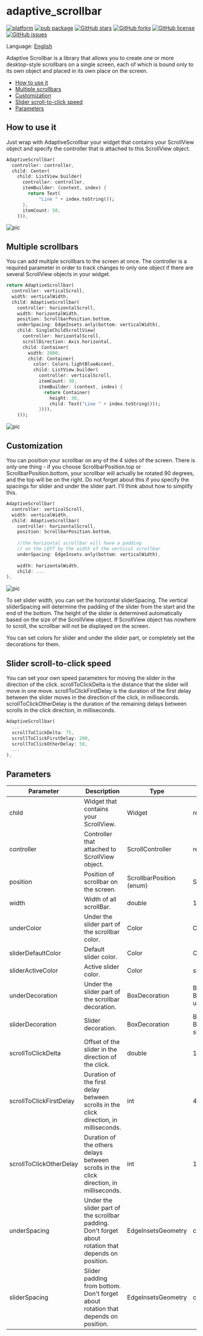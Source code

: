 # adaptive_scrollbar

[![platform](https://img.shields.io/badge/Platform-Flutter-02569B?logo=flutter)](https://flutter.dev) [![pub package](https://img.shields.io/pub/v/adaptive_scrollbar.svg)](https://pub.dev/packages/adaptive_scrollbar) [![GitHub stars](https://img.shields.io/github/stars/rulila52/adaptive-scrollbar)](https://github.com/rulila52/adaptive-scrollbar/stargazers) [![GitHub forks](https://img.shields.io/github/forks/rulila52/adaptive-scrollbar)](https://github.com/rulila52/adaptive-scrollbar/network)  [![GitHub license](https://img.shields.io/github/license/rulila52/adaptive-scrollbar)](https://github.com/rulila52/adaptive-scrollbar/blob/main/LICENSE)  [![GitHub issues](https://img.shields.io/github/issues/rulila52/adaptive-scrollbar)](https://github.com/rulila52/adaptive-scrollbar/issues)

Language: [English](README.md)

Adaptive Scrollbar is a library that allows you to create one or more desktop-style 
scrollbars on a single screen, each of which is bound only to its own object 
and placed in its own place on the screen.

- [How to use it](#how-to-use-it)
- [Multiple scrollbars](#multiple-scrollbars)
- [Customization](#customization)
- [Slider scroll-to-click speed](#slider-scroll-to-click-speed)
- [Parameters](#parameters)

## How to use it

Just wrap with AdaptiveScrollbar your widget that contains your ScrollView 
object and specify the controller that is attached to this ScrollView object.

```dart
AdaptiveScrollbar(
  controller: controller,
  child: Center(
    child: ListView.builder(
      controller: controller,
      itemBuilder: (context, index) { 
        return Text(
            "Line " + index.toString());
      },
      itemCount: 50,
    ))),
```

![pic](https://github.com/rulila52/adaptive-scrollbar/blob/main/pics/1.png)

## Multiple scrollbars

You can add multiple scrollbars to the screen at once. The controller 
is a required parameter in order to track changes to only one object 
if there are several ScrollView objects in your widget.

```dart
return AdaptiveScrollbar(
  controller: verticalScroll,
  width: verticalWidth,
  child: AdaptiveScrollbar(
    controller: horizontalScroll,
    width: horizontalWidth,
    position: ScrollbarPosition.bottom,
    underSpacing: EdgeInsets.only(bottom: verticalWidth),
    child: SingleChildScrollView(
      controller: horizontalScroll,
      scrollDirection: Axis.horizontal,
      child: Container(
        width: 2000,
        child: Container(
          color: Colors.lightBlueAccent,
          child: ListView.builder(
            controller: verticalScroll,
            itemCount: 30,
            itemBuilder: (context, index) {
              return Container(
                height: 30,
                child: Text("Line " + index.toString()));
            }))),
    )));
```

![pic](https://github.com/rulila52/adaptive-scrollbar/blob/main/pics/2.png)

## Customization

You can position your scrollbar on any of the 4 sides of the screen. 
There is only one thing - if you choose ScrollbarPosition.top or 
ScrollbarPosition.bottom, your scrollbar will actually be rotated 90 degrees, 
and the top will be on the right. Do not forget about this if you specify
the spacings for slider and under the slider part. I'll think about how to simplify this.

```dart
AdaptiveScrollbar(
  controller: verticalScroll,
  width: verticalWidth,
  child: AdaptiveScrollbar(
    controller: horizontalScroll,
    position: ScrollbarPosition.bottom,
    
    //the horizontal scrollbar will have a padding
    // on the LEFT by the width of the vertical scrollbar
    underSpacing: EdgeInsets.only(bottom: verticalWidth),
    
    width: horizontalWidth,
    child: ...
),
```

![pic](https://github.com/rulila52/adaptive-scrollbar/blob/main/pics/3.png)

To set slider width, you can set the horizontal sliderSpacing. 
The vertical sliderSpacing will determine the padding of the slider 
from the start and the end of the bottom. The height of the slider 
is determined automatically based on the size of the ScrollView object. 
If ScrollView object has nowhere to scroll, the scrollbar will not be displayed 
on the screen.

You can set colors for slider and under the slider part, or completely set 
the decorations for them.

## Slider scroll-to-click speed

You can set your own speed parameters for moving the slider in the direction 
of the click. scrollToClickDelta is the distance that the slider will move 
in one move. scrollToClickFirstDelay is the duration of the first delay 
between the slider moves in the direction of the click, in milliseconds. 
scrollToClickOtherDelay is the duration of the remaining delays between scrolls 
in the click direction, in milliseconds.

```dart
AdaptiveScrollbar(
  ...
  scrollToClickDelta: 75,
  scrollToClickFirstDelay: 200,
  scrollToClickOtherDelay: 50,
  ...
),
```

## Parameters

| Parameter                  | Description                                                                                               | Type                          | Default value                                                                                                                                                                         |
| -------------------------- | --------------------------------------------------------------------------------------------------------- | ----------------------------- | ------------------------------------------------------------------------------------------------------------------------------------------------------------------------------------- |
| child                      | Widget that contains your ScrollView.                                                                     | Widget                        | required                                                                                                                                                                              |
| controller                 | Controller that attached to ScrollView object.                                                            | ScrollController              | required                                                                                                                                                                              |       
| position                   | Position of scrollbar on the screen.                                                                      | ScrollbarPosition (enum)      | ScrollbarPosition.right                                                                                                                                                               |
| width                      | Width of all scrollBar.                                                                                   | double                        | 16.0                                                                                                                                                                                  |
| underColor                 | Under the slider part of the scrollbar color.                                                             | Color                         | Colors.white                                                                                                                                                                          |
| sliderDefaultColor         | Default slider color.                                                                                     | Color                         | Colors.blueGrey                                                                                                                                                                       |
| sliderActiveColor          | Active slider color.                                                                                      | Color                         | sliderDefaultColor.withRed(10)                                                                                                                                                        |
| underDecoration            | Under the slider part of the scrollbar decoration.                                                        | BoxDecoration                 | BoxDecoration(shape: BoxShape.rectangle, color: underColor)                                                                                                                           |
| sliderDecoration           | Slider decoration.                                                                                        | BoxDecoration                 | BoxDecoration(shape: BoxShape.rectangle, color: sliderDefaultColor)                                                                                                                   |
| scrollToClickDelta         | Offset of the slider in the direction of the click.                                                       | double                        | 100.0                                                                                                                                                                                 |
| scrollToClickFirstDelay    | Duration of the first delay between scrolls in the click direction, in milliseconds.                      | int                           | 400                                                                                                                                                                                   |
| scrollToClickOtherDelay    | Duration of the others delays between scrolls in the click direction, in milliseconds.                    | int                           | 100                                                                                                                                                                                   |
| underSpacing               | Under the slider part of the scrollbar padding. Don't forget about rotation that depends on position.     | EdgeInsetsGeometry            | const EdgeInsets.all(0.0)                                                                                                                                                             |
| sliderSpacing              | Slider padding from bottom. Don't forget about rotation that depends on position.                         | EdgeInsetsGeometry            | const EdgeInsets.all(2.0)                                                                                                                                                             |




